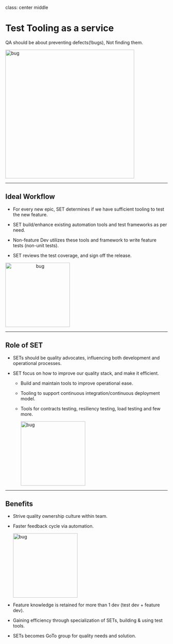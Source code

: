 class: center middle
# Test Tooling as a service

QA should be about preventing defects(!bugs), Not finding them.

<img src="https://user-images.githubusercontent.com/784788/28808482-5543857e-764a-11e7-8bc8-bbce627be227.png" alt="bug" style="width: 400px;"/>



---
## Ideal Workflow
- For every new epic, SET determines if we have sufficient tooling to test the new feature.

- SET build/enhance existing automation tools and test frameworks as per need.

- Non-feature Dev utilizes these tools and framework to write feature tests (non-unit tests).

- SET reviews the test coverage, and sign off the release.

<img src="https://user-images.githubusercontent.com/784788/28809867-13f559ee-7654-11e7-9b60-99d9bb992514.png" alt="bug" style="width: 200px; text-align: center;"/>

---
## Role of SET
- SETs should be quality advocates, influencing both development and operational processes.

- SET focus on how to improve our quality stack, and make it efficient.

    - Build and maintain tools to improve operational ease.

    - Tooling to support continuous integration/continuous deployment model.

    - Tools for contracts testing, resiliency testing, load testing and few more.

        <img src="https://user-images.githubusercontent.com/784788/28810111-f8ebc8d4-7655-11e7-93dd-0e52a94e0956.png" alt="bug" style="width: 200px; height:200px;"/>
---
## Benefits
- Strive quality ownership culture within team.

- Faster feedback cycle via automation.

    <img src="https://user-images.githubusercontent.com/784788/28810701-1ff43e5e-7659-11e7-8b0f-f033ae2ec566.png" alt="bug" style="width: 200px; height:200px;"/>

- Feature knowledge is retained for more than 1 dev (test dev + feature dev).

- Gaining efficiency through specialization of SETs, building & using test tools.

- SETs becomes GoTo group for quality needs and solution.

